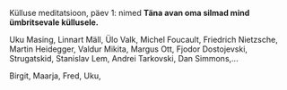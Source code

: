Külluse meditatsioon, päev 1: nimed
**Täna avan oma silmad mind ümbritsevale küllusele.**

Uku Masing, Linnart Mäll, Ülo Valk, Michel Foucault, Friedrich Nietzsche, Martin Heidegger, Valdur Mikita, Margus Ott, Fjodor Dostojevski, Strugatskid, Stanislav Lem, Andrei Tarkovski, Dan Simmons,...

Birgit, Maarja, Fred, Uku, 
